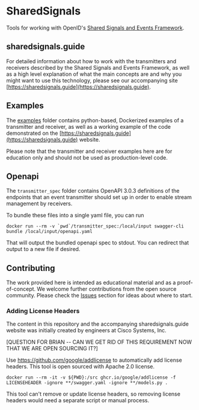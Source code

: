 # SharedSignals

Tools for working with OpenID's
[Shared Signals and Events Framework](https://openid.net/specs/openid-sse-framework-1_0.html).

## sharedsignals.guide
For detailed information about how to work with the transmitters and receivers
described by the Shared Signals and Events Framework, as well as a high level
explanation of what the main concepts are and why you might want to use this
technology, please see our accompanying site [https://sharedsignals.guide](https://sharedsignals.guide).

## Examples
The [examples](examples) folder contains python-based, Dockerized examples
of a transmitter and receiver, as well as a working example of the code demonstrated
on the [https://sharedsignals.guide](https://sharedsignals.guide) website.

Please note that the transmitter and receiver examples here are for education
only and should not be used as production-level code.

## Openapi
The `transmitter_spec` folder contains OpenAPI 3.0.3 definitions of the endpoints
that an event transmitter should set up in order to enable stream management by
receivers.

To bundle these files into a single yaml file, you can run
```
docker run --rm -v `pwd`/transmitter_spec:/local/input swagger-cli bundle /local/input/openapi.yaml
```

That will output the bundled openapi spec to stdout. You can redirect that output
to a new file if desired.

## Contributing
The work provided here is intended as educational material and as a proof-of-concept.
We welcome further contributions from the open source community.
Please check the [Issues](https://github.com/duo-labs/sharedsignals/issues)
section for ideas about where to start.

### Adding License Headers
The content in this repository and the accompanying sharedsignals.guide website
was initially created by engineers at Cisco Systems, Inc.

[QUESTION FOR BRIAN -- CAN WE GET RID OF THIS REQUIREMENT NOW THAT WE ARE OPEN SOURCING IT?]

Use https://github.com/google/addlicense to automatically add license headers.
This tool is open sourced with Apache 2.0 license.
```
docker run --rm -it -v ${PWD}:/src ghcr.io/google/addlicense -f LICENSEHEADER -ignore **/swagger.yaml -ignore **/models.py .
```
This tool can't remove or update license headers, so removing
license headers would need a separate script or manual process.
